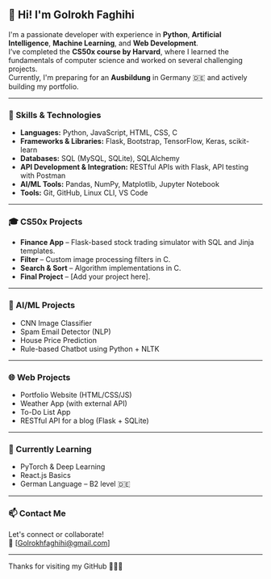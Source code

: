 ## 👋 Hi! I'm Golrokh Faghihi

I'm a passionate developer with experience in **Python**, **Artificial Intelligence**, **Machine Learning**, and **Web Development**.  
I’ve completed the **CS50x course by Harvard**, where I learned the fundamentals of computer science and worked on several challenging projects.  
Currently, I'm preparing for an **Ausbildung** in Germany 🇩🇪 and actively building my portfolio.

---

### 💼 Skills & Technologies

- **Languages:** Python, JavaScript, HTML, CSS, C
- **Frameworks & Libraries:** Flask, Bootstrap, TensorFlow, Keras, scikit-learn
- **Databases:** SQL (MySQL, SQLite), SQLAlchemy
- **API Development & Integration:** RESTful APIs with Flask, API testing with Postman
- **AI/ML Tools:** Pandas, NumPy, Matplotlib, Jupyter Notebook
- **Tools:** Git, GitHub, Linux CLI, VS Code

---

### 🎓 CS50x Projects
- **Finance App** – Flask-based stock trading simulator with SQL and Jinja templates.
- **Filter** – Custom image processing filters in C.
- **Search & Sort** – Algorithm implementations in C.
- **Final Project** – [Add your project here].

---

### 🤖 AI/ML Projects
- CNN Image Classifier
- Spam Email Detector (NLP)
- House Price Prediction
- Rule-based Chatbot using Python + NLTK

---

### 🌐 Web Projects
- Portfolio Website (HTML/CSS/JS)
- Weather App (with external API)
- To-Do List App
- RESTful API for a blog (Flask + SQLite)

---

### 🌱 Currently Learning
- PyTorch & Deep Learning
- React.js Basics
- German Language – B2 level 🇩🇪

---

### 📫 Contact Me
Let's connect or collaborate!  
📧 [Golrokhfaghihi@gmail.com]

---

Thanks for visiting my GitHub 👩‍💻✨
